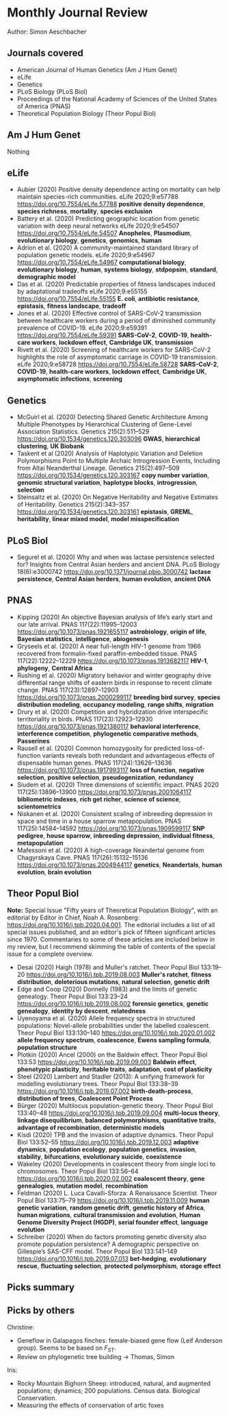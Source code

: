 # Monthly Journal Review

Author: Simon Aeschbacher

## Journals covered
- American Journal of Human Genetics (Am J Hum Genet)
- eLife
- Genetics
- PLoS Biology (PLoS Biol)
- Proceedings of the National Academy of Sciences of the United States of America (PNAS)
- Theoretical Population Biology (Theor Popul Biol)

## Am J Hum Genet
Nothing

## eLife
- Aubier (2020) Positive density dependence acting on mortality can help maintain species-rich communities. eLife 2020;9:e57788 https://doi.org/10.7554/eLife.57788 **positive density dependence**, **species richness**, **mortality**, **species exclusion**
- Battery et al. (2020) Predicting geographic location from genetic variation with deep neural networks eLife 2020;9:e54507 https://doi.org/10.7554/eLife.54507 **Anopheles**, **Plasmodium**, **evolutionary biology**, **genetics**, **genomics**, **human**
- Adrion et al. (2020) A community-maintained standard library of population genetic models. eLife 2020;9:e54967 https://doi.org/10.7554/eLife.54967 **computational biology**, **evolutionary biology**, **human**, **systems biology**, **stdpopsim**, **standard**, **demographic model**
- Das et al. (2020) Predictable properties of fitness landscapes induced by adaptational tradeoffs eLife 2020;9:e55155 https://doi.org/10.7554/eLife.55155 **E. coli**, **antibiotic resistance**, **epistasis**, **fitness landscape**, **tradeoff**
- Jones et al. (2020) Effective control of SARS-CoV-2 transmission between healthcare workers during a period of diminished community prevalence of COVID-19. eLife 2020;9:e59391 https://doi.org/10.7554/eLife.59391 **SARS-CoV-2**, **COVID-19**, **health-care workers**, **lockdown effect**, **Cambridge UK**, **transmission**
- Rivett et al. (2020) Screening of healthcare workers for SARS-CoV-2 highlights the role of asymptomatic carriage in COVID-19 transmission. eLife 2020;9:e58728 https://doi.org/10.7554/eLife.58728 **SARS-CoV-2**, **COVID-19**, **health-care workers**, **lockdown effect**, **Cambridge UK**, **asymptomatic infections**, **screening**

## Genetics
- McGuirl et al. (2020) Detecting Shared Genetic Architecture Among Multiple Phenotypes by Hierarchical Clustering of Gene-Level Association Statistics. Genetics 215(2):511–529 https://doi.org/10.1534/genetics.120.303096 **GWAS**, **hierarchical clustering**, **UK Biobank**
- Taskent et al (2020) Analysis of Haplotypic Variation and Deletion Polymorphisms Point to Multiple Archaic Introgression Events, Including from Altai Neanderthal Lineage. Genetics 215(2):497–509 https://doi.org/10.1534/genetics.120.303167 **copy number variation**, **genomic structural variation**, **haplotype blocks**, **introgression**, **selection**
- Steinsaltz et al. (2020) On Negative Heritability and Negative Estimates of Heritability. Genetics 215(2):343–357 https://doi.org/10.1534/genetics.120.303161 **epistasis**, **GREML**, **heritability**, **linear mixed model**, **model misspecification**

## PLoS Biol
- Segurel et al. (2020) Why and when was lactase persistence selected for? Insights from Central Asian herders and ancient DNA. PLoS Biology 18(6):e3000742 https://doi.org/10.1371/journal.pbio.3000742 **lactase persistence**, **Central Asian herders**, **human evolution**, **ancient DNA**

## PNAS
- Kipping (2020) An objective Bayesian analysis of life’s early start and our late arrival. PNAS 117(22):11995–12003 https://doi.org/10.1073/pnas.1921655117 **astrobiology**, **origin of life**, **Bayesian statistics**, **intelligence**, **abiogenesis**
- Gryseels et al. (2020) A near full-length HIV-1 genome from 1966 recovered from formalin-fixed paraffin-embedded tissue. PNAS 117(22):12222–12229 https://doi.org/10.1073/pnas.1913682117 **HIV-1**, **phylogeny**, **Central Africa**
- Rushing et al. (2020) Migratory behavior and winter geography drive differential range shifts of eastern birds in response to recent climate change. PNAS 117(23):12897–12903 https://doi.org/10.1073/pnas.2000299117 **breeding bird survey**, **species distribution modeling**, **occupancy modeling**, **range shifts**, **migration**
- Drury et al. (2020) Competition and hybridization drive interspecific territoriality in birds. PNAS 117(23):12923–12930 https://doi.org/10.1073/pnas.1921380117 **behavioral interference**, **interference competition**, **phylogenetic comparative methods**, **Passerines**
- Rausell et al. (2020) Common homozygosity for predicted loss-of-function variants reveals both redundant and advantageous effects of dispensable human genes. PNAS 117(24):13626–13636 https://doi.org/10.1073/pnas.1917993117 **loss of function**, **negative selection**, **positive selection**, **pseudogenization**, **redundancy**
- Siudem et al. (2020) Three dimensions of scientific impact. PNAS 2020 117(25):13896–13900 https://doi.org/10.1073/pnas.2001064117 **bibliometric indexes**, **rich get richer**, **science of science**, **scientometrics**
- Niskanen et al. (2020) Consistent scaling of inbreeding depression in space and time in a house sparrow metapopulation. PNAS 117(25):14584–14592 https://doi.org/10.1073/pnas.1909599117 **SNP pedigree**, **house sparrow**, **inbreeding depression**, **individual fitness**, **metapopulation**
- Mafessoni et al. (2020) A high-coverage Neandertal genome from Chagyrskaya Cave. PNAS 117(26):15132–15136 https://doi.org/10.1073/pnas.2004944117 **genetics**, **Neandertals**, **human evolution**, **brain evolution**

## Theor Popul Biol

**Note:** Special Issue "Fifty years of Theoretical Population Biology", with an editorial by Editor in Chief, Noah A. Rosenberg: https://doi.org/10.1016/j.tpb.2020.04.001. The editorial includes a list of all special issues published, and an editor's pick of fifteen significant articles since 1970. Commentaries to some of these articles are included below in my review, but I recommend skimming the table of contents of the special issue for a complete overview.

- Desai (2020) Haigh (1978) and Muller's ratchet. Theor Popul Biol 133:19–20 https://doi.org/10.1016/j.tpb.2019.08.003 **Muller's ratchet**, **fitness distribution**, **deleterious mutations**, **natural selection**, **genetic drift**
- Edge and Coop (2020) Donnelly (1983) and the limits of genetic genealogy. Theor Popul Biol 133:23–24 https://doi.org/10.1016/j.tpb.2019.08.002 **forensic genetics**, **genetic genealogy**, **identity by descent**, **relatedness**
- Uyenoyama et al. (2020) Allele frequency spectra in structured populations: Novel-allele probabilities under the labelled coalescent. Theor Popul Biol 133:130–140 https://doi.org/10.1016/j.tpb.2020.01.002 **allele frequency spectrum**, **coalescence**, **Ewens sampling formula**, **population structure**
- Plotkin (2020) Ancel (2000) on the Baldwin effect. Theor Popul Biol 133:53 https://doi.org/10.1016/j.tpb.2019.09.003 **Baldwin effect**, **phenotypic plasticity**, **heritable traits**, **adaptation**, **cost of plasticity**
- Steel (2020) Lambert and Stadler (2013): A unifying framework for modelling evolutionary trees. Theor Popul Biol 133:38–39 https://doi.org/10.1016/j.tpb.2019.07.002 **birth-death-process**, **distribution of trees**, **Coalescent Point Process**
- Bürger (2020) Multilocus population-genetic theory. Theor Popul Biol 133:40–48 https://doi.org/10.1016/j.tpb.2019.09.004 **multi-locus theory**, **linkage disequilibrium**, **balanced polymorphisms**, **quantitative traits**, **advantage of recombination**, **deterministic models**
- Kisdi (2020) TPB and the invasion of adaptive dynamics. Theor Popul Biol 133:52–55 https://doi.org/10.1016/j.tpb.2019.12.003 **adaptive dynamics**, **population ecology**, **population genetics**, **invasion**, **stability**, **bifurcations**, **evolutionary suicide**, **coexistence**
- Wakeley (2020) Developments in coalescent theory from single loci to chromosomes. Theor Popul Biol 133:56–64 https://doi.org/10.1016/j.tpb.2020.02.002 **coalescent theory**, **gene genealogies**, **mutation model**, **recombination**
- Feldman (2020) L. Luca Cavalli-Sforza: A Renaissance Scientist. Theor Popul Biol 133:75–79 https://doi.org/10.1016/j.tpb.2019.11.009 **human genetic variation**, **random genetic drift**, **genetic history of Africa**, **human migrations**, **cultural transmission and evolution**, **Human Genome Diversity Project (HGDP)**, **serial founder effect**, **language evolution**
- Schreiber (2020) When do factors promoting genetic diversity also promote population persistence? A demographic perspective on Gillespie’s SAS-CFF model. Theor Popul Biol 133:141–149 https://doi.org/10.1016/j.tpb.2019.07.013 **bet-hedging**, **evolutionary rescue**, **fluctuating selection**, **protected polymorphism**, **storage effect**


## Picks summary

## Picks by others

Christine:
- Geneflow in Galapagos finches: female-biased gene flow (Leif Anderson group). Seems to be based on $F_{ST}$.
- Review on phylogenetic tree building -> Thomas, Simon

Iris:
- Rocky Mountain Bighorn Sheep: introduced, natural, and augmented populations; dynamics; 200 populations. Census data. Biological Conservation.
- Measuring the effects of conservation of artic foxes